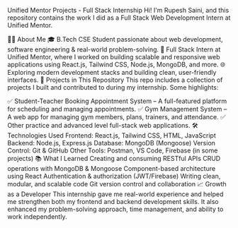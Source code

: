 Unified Mentor Projects - Full Stack Internship
Hi! I'm Rupesh Saini, and this repository contains the work I did as a Full Stack Web Development Intern at Unified Mentor.

👨‍💻 About Me
🎓 B.Tech CSE Student passionate about web development, software engineering & real-world problem-solving.
💼 Full Stack Intern at Unified Mentor, where I worked on building scalable and responsive web applications using React.js, Tailwind CSS, Node.js, MongoDB, and more.
🌐 Exploring modern development stacks and building clean, user-friendly interfaces.
📁 Projects in This Repository
This repo includes a collection of projects I built and contributed to during my internship. Some highlights:

✅ Student-Teacher Booking Appointment System – A full-featured platform for scheduling and managing appointments.
✅ Gym Management System – A web app for managing gym members, plans, trainers, and attendance.
✅ Other practice and advanced level full-stack web applications.
🛠️ Technologies Used
Frontend: React.js, Tailwind CSS, HTML, JavaScript
Backend: Node.js, Express.js
Database: MongoDB (Mongoose)
Version Control: Git & GitHub
Other Tools: Postman, VS Code, Firebase (in some projects)
📚 What I Learned
Creating and consuming RESTful APIs
CRUD operations with MongoDB & Mongoose
Component-based architecture using React
Authentication & authorization (JWT/Firebase)
Writing clean, modular, and scalable code
Git version control and collaboration
📈 Growth as a Developer
This internship gave me real-world experience and helped me strengthen both my frontend and backend development skills. It also enhanced my problem-solving approach, time management, and ability to work independently.
